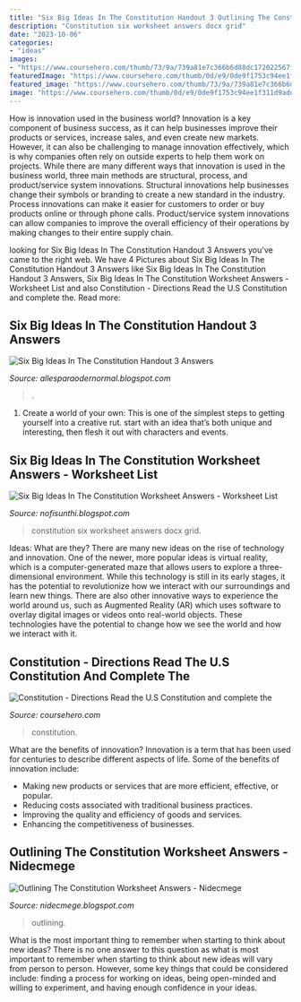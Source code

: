 ```yaml
---
title: "Six Big Ideas In The Constitution Handout 3 Outlining The Constitution&#039;s Six Big Ideas Answer Key : Six Big Ideas In The Constitution Worksheet Answers"
description: "Constitution six worksheet answers docx grid"
date: "2023-10-06"
categories:
- "ideas"
images:
- "https://www.coursehero.com/thumb/73/9a/739a81e7c366b6d88dc172022567fd147dead5fd_180.jpg"
featuredImage: "https://www.coursehero.com/thumb/0d/e9/0de9f1753c94ee1f311d9addc30c99084bd8e71d_180.jpg"
featured_image: "https://www.coursehero.com/thumb/73/9a/739a81e7c366b6d88dc172022567fd147dead5fd_180.jpg"
image: "https://www.coursehero.com/thumb/0d/e9/0de9f1753c94ee1f311d9addc30c99084bd8e71d_180.jpg"
---
```



How is innovation used in the business world?
Innovation is a key component of business success, as it can help businesses improve their products or services, increase sales, and even create new markets. However, it can also be challenging to manage innovation effectively, which is why companies often rely on outside experts to help them work on projects. 
While there are many different ways that innovation is used in the business world, three main methods are structural, process, and product/service system innovations. Structural innovations help businesses change their symbols or branding to create a new standard in the industry. Process innovations can make it easier for customers to order or buy products online or through phone calls. Product/service system innovations can allow companies to improve the overall efficiency of their operations by making changes to their entire supply chain.

	

		
looking for Six Big Ideas In The Constitution Handout 3 Answers you've came to the right web. We have 4 Pictures about Six Big Ideas In The Constitution Handout 3 Answers like Six Big Ideas In The Constitution Handout 3 Answers, Six Big Ideas In The Constitution Worksheet Answers - Worksheet List and also Constitution - Directions Read the U.S Constitution and complete the. Read more:
		
    
## Six Big Ideas In The Constitution Handout 3 Answers

<img loading=lazy src="https://i0.wp.com/ecdn.teacherspayteachers.com/thumbitem/The-Constitution-6-Big-Ideas-quote-analysis-028907000-1385401248-1500873454/original-994643-1.jpg" onerror="this.onerror=null;this.src='https://tse1.mm.bing.net/th?id=OIP.-gR2wOkpPn-aTpsYtpeFBgAAAA&amp;pid=15.1';" alt="Six Big Ideas In The Constitution Handout 3 Answers">

_Source: allesparaodernormal.blogspot.com_

>. 

	

1. Create a world of your own: This is one of the simplest steps to getting yourself into a creative rut. start with an idea that’s both unique and interesting, then flesh it out with characters and events.

    
## Six Big Ideas In The Constitution Worksheet Answers - Worksheet List

<img loading=lazy src="https://www.coursehero.com/thumb/73/9a/739a81e7c366b6d88dc172022567fd147dead5fd_180.jpg" onerror="this.onerror=null;this.src='https://tse4.mm.bing.net/th?id=OIP.pAAwvYxxZK-bIK5qnliAIAAAAA&amp;pid=15.1';" alt="Six Big Ideas In The Constitution Worksheet Answers - Worksheet List">

_Source: nofisunthi.blogspot.com_

>constitution six worksheet answers docx grid. 

	

Ideas: What are they?
There are many new ideas on the rise of technology and innovation. One of the newer, more popular ideas is virtual reality, which is a computer-generated maze that allows users to explore a three-dimensional environment. While this technology is still in its early stages, it has the potential to revolutionize how we interact with our surroundings and learn new things. There are also other innovative ways to experience the world around us, such as Augmented Reality (AR) which uses software to overlay digital images or videos onto real-world objects. These technologies have the potential to change how we see the world and how we interact with it.

    
## Constitution - Directions Read The U.S Constitution And Complete The

<img loading=lazy src="https://www.coursehero.com/thumb/0d/e9/0de9f1753c94ee1f311d9addc30c99084bd8e71d_180.jpg" onerror="this.onerror=null;this.src='https://tse2.mm.bing.net/th?id=OIP.q15fLp2dyVKbjj8F7zySUQAAAA&amp;pid=15.1';" alt="Constitution - Directions Read the U.S Constitution and complete the">

_Source: coursehero.com_

>constitution. 

	

What are the benefits of innovation?
Innovation is a term that has been used for centuries to describe different aspects of life. Some of the benefits of innovation include: 
- Making new products or services that are more efficient, effective, or popular.
- Reducing costs associated with traditional business practices.
- Improving the quality and efficiency of goods and services. 
- Enhancing the competitiveness of businesses.

    
## Outlining The Constitution Worksheet Answers - Nidecmege

<img loading=lazy src="https://www.archives.gov/files/education/lessons/brown-v-board/images/dissenting-opinion-10.gif" onerror="this.onerror=null;this.src='https://tse1.mm.bing.net/th?id=OIP.hcb9rt0Z4VDUkc5VTi-f0wHaL7&amp;pid=15.1';" alt="Outlining The Constitution Worksheet Answers - Nidecmege">

_Source: nidecmege.blogspot.com_

>outlining. 

	

What is the most important thing to remember when starting to think about new ideas?
There is no one answer to this question as what is most important to remember when starting to think about new ideas will vary from person to person. However, some key things that could be considered include: finding a process for working on ideas, being open-minded and willing to experiment, and having enough confidence in your ideas.

